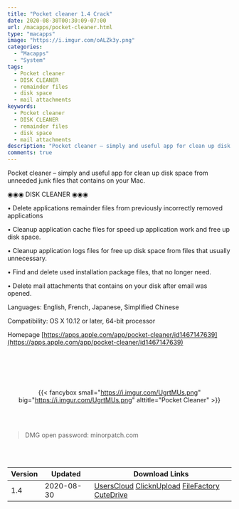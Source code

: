 ```yaml
---
title: "Pocket cleaner 1.4 Crack"
date: 2020-08-30T00:30:09-07:00
url: /macapps/pocket-cleaner.html
type: "macapps"
image: "https://i.imgur.com/oALZk3y.png"
categories:
  - "Macapps"
  - "System"
tags:
  - Pocket cleaner
  - DISK CLEANER
  - remainder files
  - disk space
  - mail attachments
keywords:
  - Pocket cleaner
  - DISK CLEANER
  - remainder files
  - disk space
  - mail attachments
description: "Pocket cleaner – simply and useful app for clean up disk space from unneeded junk files that contains on your Mac"
comments: true
---
```


Pocket cleaner – simply and useful app for clean up disk space from unneeded junk files that contains on your Mac.

◉◉◉ DISK CLEANER ◉◉◉

• Delete applications remainder files from previously incorrectly removed applications

• Cleanup application cache files for speed up application work and free up disk space.

• Cleanup application logs files for free up disk space from files that usually unnecessary.

• Find and delete used installation package files, that no longer need.

• Delete mail attachments that contains on your disk after email was opened.

Languages: English, French, Japanese, Simplified Chinese

Compatibility: OS X 10.12 or later, 64-bit processor

Homepage [https://apps.apple.com/app/pocket-cleaner/id1467147639](https://apps.apple.com/app/pocket-cleaner/id1467147639)

<br/>
<br/>
<script async src="https://pagead2.googlesyndication.com/pagead/js/adsbygoogle.js"></script>
<ins class="adsbygoogle"
     style="display:block; text-align:center;"
     data-ad-layout="in-article"
     data-ad-format="fluid"
     data-ad-client="ca-pub-8746275014476192"
     data-ad-slot="5144997159"></ins>
<script>
     (adsbygoogle = window.adsbygoogle || []).push({});
</script>
<br/>
<br/>


<center>

{{< fancybox small="https://i.imgur.com/UgrtMUs.png" big="https://i.imgur.com/UgrtMUs.png" alttitle="Pocket Cleaner" >}}

</center>

<br/>
<br/>


> DMG open password: minorpatch.com

<br/>

<br/>
<div id="history_version" class="history_version">

| Version | Updated | Download Links |
| ---- | ---- | ---- |
| 1.4 | 2020-08-30 | [UsersCloud](https://ouo.io/eccxm4)   [ClicknUpload](https://ouo.io/9vvDLg)   [FileFactory](https://ouo.io/9vH9H3)   [CuteDrive](https://ouo.io/OKdDDx) |

</div>
